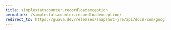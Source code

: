 ```yaml
---
title: simplestatscounter.recordloadexception
permalink: /simplestatscounter.recordloadexception/
redirect_to: https://guava.dev/releases/snapshot-jre/api/docs/com/google/common/cache/AbstractCache.SimpleStatsCounter.html#recordLoadException-long-
---
```

